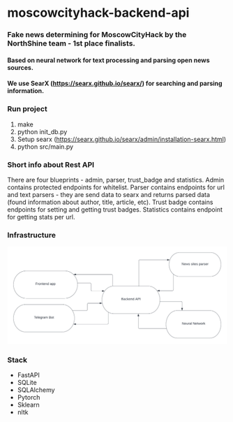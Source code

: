 # moscowcityhack-backend-api
### Fake news determining for MoscowCityHack by the NorthShine team - 1st place finalists.
#### Based on neural network for text processing and parsing open news sources.
#### We use SearX (https://searx.github.io/searx/) for searching and parsing information.

### Run project

1. make
2. python init_db.py
3. Setup searx (https://searx.github.io/searx/admin/installation-searx.html)
4. python src/main.py


### Short info about Rest API

There are four blueprints - admin, parser, trust_badge and statistics. 
Admin contains protected endpoints for whitelist. 
Parser contains endpoints for url and text parsers - they are send data to searx and returns parsed data (found information about author, title, article, etc).
Trust badge contains endpoints for setting and getting trust badges.
Statistics contains endpoint for getting stats per url.


### Infrastructure 

![project map](images/map.png)


### Stack

- FastAPI
- SQLite
- SQLAlchemy
- Pytorch
- Sklearn
- nltk
